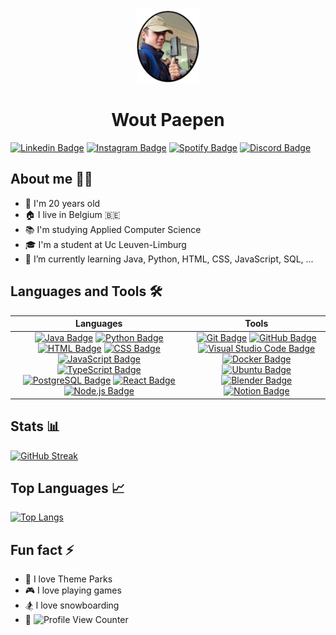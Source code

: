 
<div align="center">
    <img clip-path="circle()" src="piccas.png" width="100">
    <h1>Wout Paepen</h1>
</div>

[![Linkedin Badge](https://img.shields.io/badge/-LinkedIn-blue?style=flat&logo=Linkedin&logoColor=white)](https://www.linkedin.com/in/wout-paepen/)
[![Instagram Badge](https://img.shields.io/badge/-Instagram-purple?style=flat&logo=instagram&logoColor=white)](https://www.instagram.com/wout_paepen/)
[![Spotify Badge](https://img.shields.io/badge/-Spotify-239120?style=flat&logo=spotify&logoColor=white)](https://open.spotify.com/user/eftelking?si=8a691891fd234179)
[![Discord Badge](https://img.shields.io/badge/-Discord-blue?style=flat&logo=discord&logoColor=white)](https://discord.com/users/227822834741805056)
    
    


## About me 🙋‍♂️
- 🏫 I'm 20 years old
- 🏠 I live in Belgium 🇧🇪
- 📚 I'm studying Applied Computer Science
- 🎓 I'm a student at Uc Leuven-Limburg
- 🌱 I’m currently learning Java, Python, HTML, CSS, JavaScript, SQL, ...

## Languages and Tools 🛠️
<!-- all languages in one column | all tools in one column |  -->
| Languages | Tools |
| :---: | :---: |
| [![Java Badge](https://img.shields.io/badge/-Java-007396?style=flat&logo=java&logoColor=white)](https://www.java.com/) [![Python Badge](https://img.shields.io/badge/-Python-3776AB?style=flat&logo=python&logoColor=white)](https://www.python.org/)  [![HTML Badge](https://img.shields.io/badge/-HTML-239120?style=flat&logo=html5&logoColor=white)](https://www.w3schools.com/html/) [![CSS Badge](https://img.shields.io/badge/-CSS-F05040?&style=flat&logo=css3&logoColor=white)](https://www.w3schools.com/css/) [![JavaScript Badge](https://img.shields.io/badge/-JavaScript-F7DF1E?style=flat&logo=javascript&logoColor=black)](https://www.javascript.com/) [![TypeScript Badge](https://img.shields.io/badge/-TypeScript-007ACC?style=flat&logo=typescript&logoColor=white)](https://www.typescriptlang.org/)  [![PostgreSQL Badge](https://img.shields.io/badge/-PostgreSQL-316192?style=flat&logo=postgresql&logoColor=white)](https://www.Postgres.com/) [![React Badge](https://img.shields.io/badge/-React-20232A?style=flat&logo=react&logoColor=61DAFB)](https://www.react.com/)  [![Node.js Badge](https://img.shields.io/badge/-Node.js-339933?style=flat&logo=node.js&logoColor=white)](https://www.nodejs.org/)|   [![Git Badge](https://img.shields.io/badge/-Git-F05032?style=flat&logo=git&logoColor=white)](https://www.git.com/) [![GitHub Badge](https://img.shields.io/badge/-GitHub-100000?style=flat&logo=github&logoColor=white)](https://www.github.com/) [![Visual Studio Code Badge](https://img.shields.io/badge/-Visual_Studio_Code-0078D4?style=flat&logo=visual-studio-code&logoColor=white)](https://code.visualstudio.com/) [![Docker Badge](https://img.shields.io/badge/-Docker-2CA5E0?style=flat&logo=docker&logoColor=white)](https://www.docker.io) [![Ubuntu Badge](https://img.shields.io/badge/-Ubuntu-E95420?style=flat&logo=ubuntu&logoColor=white)](https://www.ubuntu.com) [![Blender Badge](https://img.shields.io/badge/-Blender-F5792A?style=flat&logo=blender&logoColor=white)](https://blender.org) [![Notion Badge](https://img.shields.io/badge/-Notion-000000?style=flat&logo=notion&logoColor=white)](https://notion.so) |




<!-- 
[![Java Badge](https://img.shields.io/badge/-Java-007396?style=flat&logo=java&logoColor=white)](https://www.java.com/)
[![Python Badge](https://img.shields.io/badge/-Python-3776AB?style=flat&logo=python&logoColor=white)](https://www.python.org/)
[![HTML Badge](https://img.shields.io/badge/-HTML-239120?style=flat&logo=html5&logoColor=white)](https://www.w3schools.com/html/)
[![CSS Badge](https://img.shields.io/badge/-CSS-F05040?&style=flat&logo=css3&logoColor=white)](https://www.w3schools.com/css/)
[![JavaScript Badge](https://img.shields.io/badge/-JavaScript-F7DF1E?style=flat&logo=javascript&logoColor=black)](https://www.javascript.com/)
[![PostgreSQL Badge](https://img.shields.io/badge/-PostgreSQL-316192?style=flat&logo=postgresql&logoColor=white)](https://www.Postgres.com/)
[![React Badge](https://img.shields.io/badge/-React-20232A?style=flat&logo=react&logoColor=61DAFB)](https://www.react.com/)
[![Git Badge](https://img.shields.io/badge/-Git-F05032?style=flat&logo=git&logoColor=white)](https://www.git.com/)
[![GitHub Badge](https://img.shields.io/badge/-GitHub-100000?style=flat&logo=github&logoColor=white)](https://www.github.com/)
[![Visual Studio Code Badge](https://img.shields.io/badge/-Visual_Studio_Code-0078D4?style=flat&logo=visual-studio-code&logoColor=white)](https://code.visualstudio.com/)
[![Docker Badge](https://img.shields.io/badge/-Docker-2CA5E0?style=flat&logo=docker&logoColor=white)](https://www.docker.io)
[![Ubuntu Badge](https://img.shields.io/badge/-Ubuntu-E95420?style=flat&logo=ubuntu&logoColor=white)](https://www.ubuntu.com)
[![Blender Badge](https://img.shields.io/badge/-Blender-F5792A?style=flat&logo=blender&logoColor=white)](https://blender.org)
[![Notion Badge](https://img.shields.io/badge/-Notion-000000?style=flat&logo=notion&logoColor=white)](https://notion.so) -->
<!-- 
<div align="center">
<a href="https://www.java.com/">
<img src="https://img.shields.io/badge/Java-ED8B00?style=for-the-badge&logo=java&logoColor=white">
</a>
<a href="https://www.python.org/">
<img src="https://img.shields.io/badge/Python-3776AB?style=for-the-badge&logo=python&logoColor=white">
</a>
<a href="https://www.w3schools.com/html/">
<img src="https://img.shields.io/badge/HTML-239120?style=for-the-badge&logo=html5&logoColor=white">
</a>
<a href="https://www.w3schools.com/css/">
<img src="https://img.shields.io/badge/CSS-F05040?&style=for-the-badge&logo=css3&logoColor=white">
</a>
<a href="https://www.javascript.com/">
<img src="https://img.shields.io/badge/JavaScript-F7DF1E?style=for-the-badge&logo=javascript&logoColor=black">
</a>
<a href="https://www.Postgres.com/">
<img src="https://img.shields.io/badge/PostgreSQL-316192?style=for-the-badge&logo=postgresql&logoColor=white">
</a>
<a href="https://www.react.com/">
<img src="https://img.shields.io/badge/React-20232A?style=for-the-badge&logo=react&logoColor=61DAFB">
</a>
<a href="https://www.git.com/">
<img src="https://img.shields.io/badge/Git-F05032?style=for-the-badge&logo=git&logoColor=white">
</a>
<a href="https://www.github.com/">
<img src="https://img.shields.io/badge/GitHub-100000?style=for-the-badge&logo=github&logoColor=white">
</a>
<a href="https://code.visualstudio.com/">
<img src="https://img.shields.io/badge/Visual_Studio_Code-0078D4?style=for-the-badge&logo=visual-studio-code&logoColor=white">
</a>
<a href="https://www.docker.io">
<img src="https://img.shields.io/badge/Docker-2CA5E0?style=for-the-badge&logo=docker&logoColor=white">
</a>
<a href="https://www.ubuntu.com">
<img src="https://img.shields.io/badge/Ubuntu-E95420?style=for-the-badge&logo=ubuntu&logoColor=white">
</a>
<a href="https://blender.org">
<img src="https://img.shields.io/badge/Blender-F5792A?style=for-the-badge&logo=blender&logoColor=white">
</a>
<a href="https://notion.so">
<img src="https://img.shields.io/badge/Notion-000000?style=for-the-badge&logo=notion&logoColor=white">
</a> -->



## Stats 📊
[![GitHub Streak](https://streak-stats.demolab.com?user=WoutPaepenUcLL&theme=tokyonight-duo&hide_border=true&locale=nl&date_format=j%20M%5B%20Y%5D&mode=weekly)](https://git.io/streak-stats)

## Top Languages 📈
[![Top Langs](https://github-readme-stats.vercel.app/api/top-langs/?username=WoutPaepenUcLL&layout=compact&theme=github_dark_dimmed)](https://github.com/anuraghazra/github-readme-stats)

## Fun fact ⚡
- 🎢 I love Theme Parks
- 🎮 I love playing games
- 🏂 I love snowboarding
- 👀     ![Profile View Counter](https://komarev.com/ghpvc/?username=WoutPaepenUcLL)   
 



<!--
**WoutPaepenUcLL/WoutPaepenUcLL** is a ✨ _special_ ✨ repository because its `README.md` (this file) appears on your GitHub profile.

Here are some ideas to get you started:

- 🔭 I’m currently working on ...
- 🌱 I’m currently learning ...
- 👯 I’m looking to collaborate on ...
- 🤔 I’m looking for help with ...
- 💬 Ask me about ...
- 📫 How to reach me: ...
- 😄 Pronouns: ...
- ⚡ Fun fact: ...
-->
